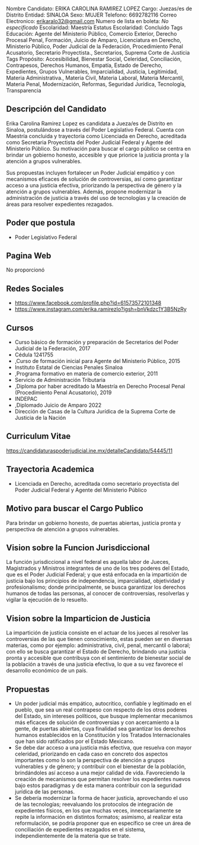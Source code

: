 Nombre Candidato: ERIKA CAROLINA RAMIREZ LOPEZ
Cargo: Juezas/es de Distrito
Entidad: SINALOA
Sexo: MUJER
Telefono: 6692782116
Correo Electronico: erikaralo32@gmail.com
Numero de lista en boleta: *No especificado*
Escolaridad: Maestría
Estatus Escolaridad: Concluido
Tags Educación: Agente del Ministerio Público, Comercio Exterior, Derecho Procesal Penal, Formación, Juicio de Amparo, Licenciatura en Derecho, Ministerio Público, Poder Judicial de la Federación, Procedimiento Penal Acusatorio, Secretario Proyectista., Secretarios, Suprema Corte de Justicia
Tags Propósito: Accesibilidad, Bienestar Social, Celeridad, Conciliación, Contrapesos, Derechos Humanos, Empatía, Estado de Derecho, Expedientes, Grupos Vulnerables, Imparcialidad, Justicia, Legitimidad, Materia Administrativa., Materia Civil, Materia Laboral, Materia Mercantil, Materia Penal, Modernización, Reformas, Seguridad Jurídica, Tecnología, Transparencia


## Descripción del Candidato 

Erika Carolina Ramirez Lopez es candidata a Jueza/es de Distrito en Sinaloa, postulándose a través del Poder Legislativo Federal. Cuenta con Maestría concluida y trayectoria como Licenciada en Derecho, acreditada como Secretaria Proyectista del Poder Judicial Federal y Agente del Ministerio Público. Su motivación para buscar el cargo público se centra en brindar un gobierno honesto, accesible y que priorice la justicia pronta y la atención a grupos vulnerables.

Sus propuestas incluyen fortalecer un Poder Judicial empático y con mecanismos eficaces de solución de controversias, así como garantizar acceso a una justicia efectiva, priorizando la perspectiva de género y la atención a grupos vulnerables. Además, propone modernizar la administración de justicia a través del uso de tecnologías y la creación de áreas para resolver expedientes rezagados.


## Poder que postula

- Poder Legislativo Federal


## Pagina Web

No proporcionó


## Redes Sociales

- https://www.facebook.com/profile.php?id=61573572101348
- https://www.instagram.com/erika.ramirezlo?igsh=bnVkdzc1Y3B5NzRy


## Cursos

- Curso básico de formación y preparación de Secretarios del Poder Judicial de la Federación, 2017
- Cédula 1241755
- ,Curso de formación inicial para Agente del Ministerio Público, 2015
- Instituto Estatal de Ciencias Penales Sinaloa
- ,Programa formativo en materia de comercio exterior, 2011
- Servicio de Administración Tributaria
- ,Diploma por haber acreditado la Maestría en Derecho Procesal Penal (Procedimiento Penal Acusatorio), 2019
- INDEPAC
- ,Diplomado Juicio de Amparo 2022
- Dirección de Casas de la Cultura Jurídica de la Suprema Corte de Justicia de la Nación


## Curriculum Vitae

https://candidaturaspoderjudicial.ine.mx/detalleCandidato/54445/11


## Trayectoria Academica

- Licenciada en Derecho, acreditada como secretario proyectista del Poder Judicial Federal y Agente del Ministerio Público


## Motivo para buscar el Cargo Publico

Para brindar un gobierno honesto, de puertas abiertas, justicia pronta y perspectiva de atención a grupos vulnerables.


## Vision sobre la Funcion Jurisdiccional

La función jurisdiccional a nivel federal es aquella labor de Jueces, Magistrados y Ministros integrantes de uno de los tres poderes del Estado, que es el Poder Judicial Federal; y que está enfocada en la impartición de justicia bajo los principios de independencia, imparcialidad, objetividad y profesionalismo; donde principalmente, se busca garantizar los derechos humanos de todas las personas, al conocer de controversias, resolverlas y vigilar la ejecución de lo resuelto.


## Vision sobre la Imparticion de Justicia

La impartición de justicia consiste en el actuar de los jueces al resolver las controversias de las que tienen conocimiento, estas pueden ser en diversas materias, como por ejemplo: administrativa, civil, penal, mercantil o laboral; con ello se busca garantizar el Estado de Derecho, brindando una justicia pronta y accesible que contribuya con el sentimiento de bienestar social de la población a través de una justicia efectiva, lo que a su vez favorece el desarrollo económico de un país.


## Propuestas

- Un poder judicial más empático, autocrítico, confiable y legitimado en el pueblo, que sea un real contrapeso con respecto de los otros poderes del Estado, sin intereses políticos, que busque implementar mecanismos más eficaces de solución de controversias y con acercamiento a la gente, de puertas abiertas, cuya finalidad sea garantizar los derechos humanos establecidos en la Constitución y los Tratados Internacionales que han sido ratificados por el Estado Mexicano.
- Se debe dar acceso a una justicia más efectiva, que resuelva con mayor celeridad, priorizando en cada caso en concreto dos aspectos importantes como lo son la perspectiva de atención a grupos vulnerables y de género; y contribuir con el bienestar de la población, brindándoles así acceso a una mejor calidad de vida. Favoreciendo la creación de mecanismos que permitan resolver los expedientes nuevos bajo estos paradigmas y de esta manera contribuir con la seguridad jurídica de las personas.
- Se debería modernizar la forma de hacer justicia, aprovechando el uso de las tecnologías; reevaluando los protocolos de integración de expedientes físicos, en los que muchas veces, innecesariamente se repite la información en distintos formatos; asimismo, al realizar esta reformulación, se podría proponer que en específico se cree un área de conciliación de expedientes rezagados en el sistema, independientemente de la materia que se trate.

